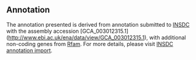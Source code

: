 
Annotation
----------

The annotation presented is derived from annotation submitted to
[INSDC](http://www.insdc.org) with the assembly accession [GCA\_003012315.1]
(http://www.ebi.ac.uk/ena/data/view/GCA_003012315.1),
with additional non-coding genes from
[Rfam](http://rfam.xfam.org/). For more details, please visit [INSDC
annotation import](http://ensemblgenomes.org/info/data/insdc_annotation).
